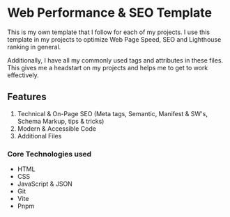 # Web Performance & SEO Template
This is my own template that I follow for each of my projects. I use this template in my projects to optimize Web Page Speed, SEO and Lighthouse ranking in general.

Additionally, I have all my commonly used tags and attributes in these files. This gives me a headstart on my projects and helps me to get to work effectively.

## Features

1. Technical & On-Page SEO (Meta tags, Semantic, Manifest & SW's, Schema Markup, tips & tricks)
2. Modern & Accessible Code
3. Additional Files

### Core Technologies used

* HTML
* CSS
* JavaScript & JSON
* Git
* Vite
* Pnpm
